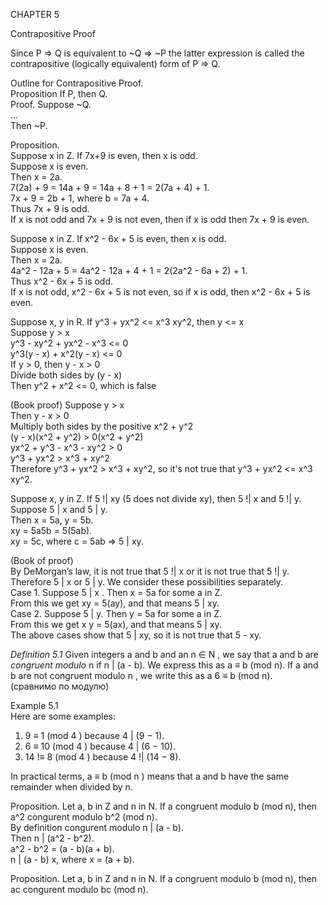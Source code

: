 CHAPTER 5     

Contrapositive Proof     

Since P => Q is equivalent to ~Q => ~P the latter expression is called the contrapositive (logically equivalent) form of P => Q.    

Outline for Contrapositive Proof.    
Proposition If P, then Q.    
Proof. Suppose ~Q.    
...    
Then ~P.    


Proposition.    
Suppose x in Z. If 7x+9 is even, then x is odd.    
Suppose x is even.    
Then x = 2a.    
7(2a) + 9 = 14a + 9 = 14a + 8 + 1 = 2(7a + 4) + 1.    
7x + 9 = 2b + 1, where b = 7a + 4.     
Thus 7x + 9 is odd.     
If x is not odd and 7x + 9 is not even, then if x is odd then 7x + 9 is even.    



Suppose x in Z. If x^2 - 6x + 5 is even, then x is odd.    
Suppose x is even.    
Then x = 2a.    
4a^2 - 12a + 5 = 4a^2 - 12a + 4 + 1 = 2(2a^2 - 6a + 2) + 1.    
Thus x^2 - 6x + 5 is odd.    
If x is not odd, x^2 - 6x + 5 is not even, so if x is odd, then x^2 - 6x + 5 is even.



Suppose x, y in R. If y^3 + yx^2 <= x^3 xy^2, then y <= x    
Suppose y > x    
y^3 - xy^2 + yx^2 - x^3 <= 0    
y^3(y - x) + x^2(y - x) <= 0    
If y > 0, then y - x > 0    
Divide both sides by (y - x)    
Then y^2 + x^2 <= 0, which is false    

(Book proof)
Suppose y > x     
Then y - x > 0     
Multiply both sides by the positive x^2 + y^2    
(y - x)(x^2 + y^2) > 0(x^2 + y^2)      
yx^2 + y^3 - x^3 - xy^2 > 0      
y^3 + yx^2 > x^3 + xy^2    
Therefore y^3 + yx^2 > x^3 + xy^2, so it's not true that y^3 + yx^2 <= x^3 xy^2.     



Suppose x, y in Z. If 5 !| xy (5 does not divide xy), then 5 !| x and 5 !| y.    
Suppose 5 | x and 5 | y.    
Then x = 5a, y = 5b.    
xy = 5a5b = 5(5ab).    
xy = 5c, where c = 5ab => 5 | xy.    

(Book of proof)    
By DeMorgan’s law, it is not true that 5 !| x or it is not true that 5 !| y.    
Therefore 5 | x or 5 | y. We consider these possibilities separately.    
Case 1. Suppose 5 | x . Then x = 5a for some a in Z.    
From this we get xy = 5(ay), and that means 5 | xy.     
Case 2. Suppose 5 | y. Then y = 5a for some a in Z.    
From this we get x y = 5(ax), and that means 5 | xy.    
The above cases show that 5 | xy, so it is not true that 5 - xy.    



*Definition 5.1* Given integers a and b and an n ∈ N , we say that a and b
are *congruent modulo* n if n | (a - b). We express this as a ≡ b (mod n).
If a and b are not congruent modulo n , we write this as a 6 ≡ b (mod n).    
(сравнимо по модулю)

Example 5.1    
Here are some examples:    
1. 9 ≡ 1 (mod 4 ) because 4 | (9 − 1).    
2. 6 ≡ 10 (mod 4 ) because 4 | (6 − 10).    
3. 14 !≡ 8 (mod 4 ) because 4 !| (14 − 8).    


In practical terms, a ≡ b (mod n ) means that a and b have the same
remainder when divided by n.    



Proposition. Let a, b in Z and n in N. If a congruent modulo b (mod n), then a^2 congurent modulo b^2 (mod n).      
By definition congurent modulo n | (a - b).     
Then n | (a^2 - b^2).    
a^2 - b^2 = (a - b)(a + b).    
n | (a - b) x, where x = (a + b).     


Proposition. Let a, b in Z and n in N. If a congruent modulo b (mod n), then ac congurent modulo bc (mod n).      
